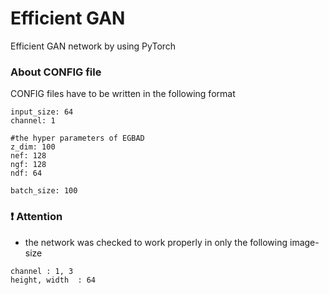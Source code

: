 # Efficient GAN

Efficient GAN network by using PyTorch


### About CONFIG file
CONFIG files have to be written in the following format
```
input_size: 64
channel: 1

#the hyper parameters of EGBAD
z_dim: 100
nef: 128
ngf: 128
ndf: 64

batch_size: 100
```

### :exclamation: Attention
- the network was checked to work properly in only the following image-size
```
channel : 1, 3
height, width  : 64
```